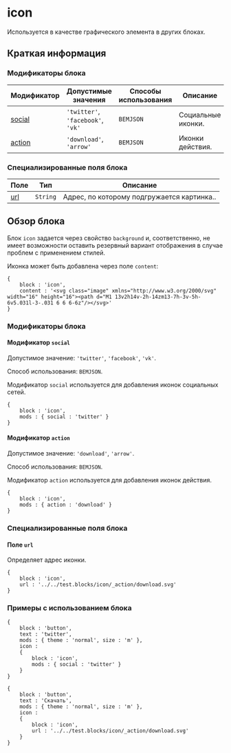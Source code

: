 # icon

Используется в качестве графического элемента в других блоках.

## Краткая информация

### Модификаторы блока

| Модификатор | Допустимые значения | Способы использования | Описание |
| ----------- | ------------------- | -------------------- | -------- |
| <a href=#social>social</a> | <code>'twitter'</code>, <code>'facebook'</code>, <code>'vk'</code> | <code>BEMJSON</code> | Социальные иконки. |
| <a href=#action>action</a> | <code>'download'</code>, <code>'arrow'</code> | <code>BEMJSON</code> | Иконки действия. |

### Специализированные поля блока

| Поле | Тип | Описание |
| ---- | --- | -------- |
| <a href=#url>url</a> | <code>String</code> | Адрес, по которому подгружается картинка.. |

## Обзор блока

Блок `icon` задается через свойство `background` и, соответственно, не имеет возможности оставить резервный вариант отображения в случае проблем с применением стилей.

Иконка может быть добавлена через поле `content`:

```bemjson
{
    block : 'icon',
    content : '<svg class="image" xmlns="http://www.w3.org/2000/svg" width="16" height="16"><path d="M1 13v2h14v-2h-14zm13-7h-3v-5h-6v5.031l-3-.031 6 6 6-6z"/></svg>'
}
```

### Модификаторы блока

<a name="social"></a>

#### Модификатор `social`

Допустимое значение: `'twitter'`, `'facebook'`, `'vk'`.

Способ использования: `BEMJSON`.

Модификатор `social` используется для добавления иконок социальных сетей.

```bemjson
{
    block : 'icon',
    mods : { social : 'twitter' }
}
```

<a name="action"></a>

#### Модификатор `action`

Допустимое значение: `'download'`, `'arrow'`.

Способ использования: `BEMJSON`.

Модификатор `action` используется для добавления иконок действия.

```bemjson
{
    block : 'icon',
    mods : { action : 'download' }
}
```

### Специализированные поля блока

<a name="url"></a>

#### Поле `url`

Определяет адрес иконки.

```bemjson
{
    block : 'icon',
    url : '../../test.blocks/icon/_action/download.svg'
}
```

### Примеры с использованием блока

```bemjson
{
    block : 'button',
    text : 'twitter',
    mods : { theme : 'normal', size : 'm' },
    icon :
    {
        block : 'icon',
        mods : { social : 'twitter' }
    }
}
```

```bemjson
{
    block : 'button',
    text : 'Скачать',
    mods : { theme : 'normal', size : 'm' },
    icon :
    {
        block : 'icon',
        url : '../../test.blocks/icon/_action/download.svg'
    }
}
```
